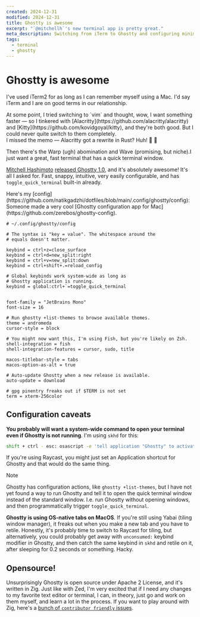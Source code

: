 ```yaml
---
created: 2024-12-31
modified: 2024-12-31
title: Ghostty is awesome
excerpt: "`@mitchellh`'s new terminal app is pretty great."
meta_description: Switching from iTerm to Ghostty and configuring minimal keybinds.
tags:
  - terminal
  - ghostty
---
```


# Ghostty is awesome

I've used iTerm2 for as long as I can remember myself using a Mac. I'd say iTerm and I are on good terms in our relationship.

<WithAside>
At some point, I tried switching to `vim` and thought, wow, I want something faster — so I tinkered with [Alacritty](https://github.com/alacritty/alacritty) and [Kitty](https://github.com/kovidgoyal/kitty), and they're both good. But I could never quite switch to them completely.
<Aside>
I missed the memo — Alacritty got a rewrite in Rust? Huh! 👏 🦀
</Aside>
</WithAside>

Then there's the Warp (ugh) abomination and Wave (promising, but niche).I just want a great, fast terminal that has a quick terminal window.

[Mitchell Hashimoto](https://mitchellh.com/) [released Ghostty 1.0](https://ghostty.org/), and it's absolutely awesome! It's all I asked for. Fast, snappy, intuitive, very easily configurable, and has `toggle_quick_terminal` built-in already.

<WithAside>
Here's my [config](https://github.com/natikgadzhi/dotfiles/blob/main/.config/ghostty/config):

<Aside>
    Someone made a very cool [Ghostty configuration app for Mac](https://github.com/zerebos/ghostty-config).
</Aside>
</WithAside>

```shell
# ~/.config/ghostty/config

# The syntax is "key = value". The whitespace around the
# equals doesn't matter.

keybind = ctrl+z=close_surface
keybind = ctrl+d=new_split:right
keybind = ctrl+v=new_split:down
keybind = ctrl+shift+.=reload_config

# Global keybinds work system-wide as long as
# Ghostty application is running.
keybind = global:ctrl+`=toggle_quick_terminal


font-family = "JetBrains Mono"
font-size = 16

# Run ghostty +list-themes to browse available themes.
theme = andromeda
cursor-style = block

# You might now want this, I'm using Fish, but you're likely on Zsh.
shell-integration = fish
shell-integration-features = cursor, sudo, title

macos-titlebar-style = tabs
macos-option-as-alt = true

# Auto-update Ghostty when a new release is available.
auto-update = download

# gpg pinentry freaks out if $TERM is not set
term = xterm-256color
```

## Configuration caveats

**You probably will want a system-wide command to open your terminal even if Ghostty is not running**. I'm using `skhd` for this:

```bash
shift + ctrl - esc: osascript -e 'tell application "Ghostty" to activate'
```

If you're using Raycast, you might just set an Application shortcut for Ghostty and that would do the same thing.

> [!note]
> Ghostty has configuration actions, like `ghostty +list-themes`, but I have not yet found a way to run Ghostty and tell it to open the quick terminal window instead of the standard window. I.e. run Ghostty without opening windows, and then programmatically trigger `toggle_quick_terminal`.

**Ghostty is using OS-native tabs on MacOS**. If you're still using Yabai (tiling window manager), it freaks out when you make a new tab and you have to retile. Honestly, it's probably time to switch to Raycast for tiling, but alternatively, you could probably get away with `unconsumed:` keybind modifier in Ghostty, and then catch the same keybind in `skhd` and retile on it, after sleeping for 0.2 seconds or something. Hacky.

## Opensource!

Unsurprisingly Ghostty is open source under Apache 2 License, and it's written in Zig. Just like with Zed, I'm very excited that if I need any changes to my favorite text editor or terminal, I can, in theory, just go and work on them myself, and learn a lot in the process. If you want to play around with Zig, here's a [bunch of `contributor friendly` issues](https://github.com/ghostty-org/ghostty/issues?q=is:issue%20state:open%20label:%22contributor%20friendly%22).
